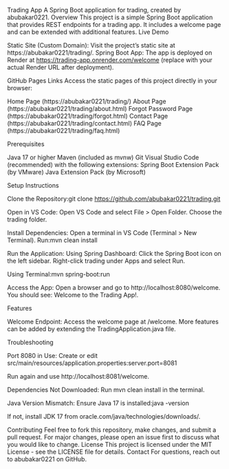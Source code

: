 Trading App
A Spring Boot application for trading, created by abubakar0221.
Overview
This project is a simple Spring Boot application that provides REST endpoints for a trading app. It includes a welcome page and can be extended with additional features.
Live Demo

Static Site (Custom Domain): Visit the project’s static site at https://abubakar0221/trading/.
Spring Boot App: The app is deployed on Render at https://trading-app.onrender.com/welcome (replace with your actual Render URL after deployment).

GitHub Pages Links
Access the static pages of this project directly in your browser:

Home Page (https://abubakar0221/trading/)
About Page (https://abubakar0221/trading/about.html)
Forgot Password Page (https://abubakar0221/trading/forgot.html)
Contact Page (https://abubakar0221/trading/contact.html)
FAQ Page (https://abubakar0221/trading/faq.html)

Prerequisites

Java 17 or higher
Maven (included as mvnw)
Git
Visual Studio Code (recommended) with the following extensions:
Spring Boot Extension Pack (by VMware)
Java Extension Pack (by Microsoft)



Setup Instructions

Clone the Repository:git clone https://github.com/abubakar0221/trading.git


Open in VS Code:
Open VS Code and select File > Open Folder.
Choose the trading folder.


Install Dependencies:
Open a terminal in VS Code (Terminal > New Terminal).
Run:mvn clean install




Run the Application:
Using Spring Dashboard:
Click the Spring Boot icon on the left sidebar.
Right-click trading under Apps and select Run.


Using Terminal:mvn spring-boot:run




Access the App:
Open a browser and go to http://localhost:8080/welcome.
You should see: Welcome to the Trading App!.



Features

Welcome Endpoint: Access the welcome page at /welcome.
More features can be added by extending the TradingApplication.java file.

Troubleshooting

Port 8080 in Use:
Create or edit src/main/resources/application.properties:server.port=8081


Run again and use http://localhost:8081/welcome.


Dependencies Not Downloaded:
Run mvn clean install in the terminal.


Java Version Mismatch:
Ensure Java 17 is installed:java -version


If not, install JDK 17 from oracle.com/java/technologies/downloads/.



Contributing
Feel free to fork this repository, make changes, and submit a pull request. For major changes, please open an issue first to discuss what you would like to change.
License
This project is licensed under the MIT License - see the LICENSE file for details.
Contact
For questions, reach out to abubakar0221 on GitHub.
